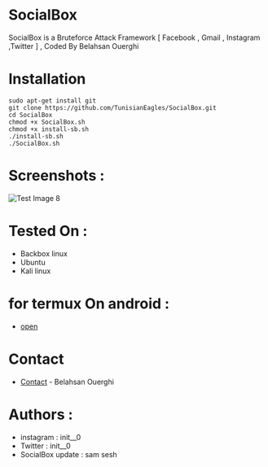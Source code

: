 # SocialBox
SocialBox is a Bruteforce Attack Framework [ Facebook , Gmail , Instagram ,Twitter ] , Coded By Belahsan Ouerghi
# Installation
```
sudo apt-get install git
git clone https://github.com/TunisianEagles/SocialBox.git
cd SocialBox
chmod +x SocialBox.sh
chmod +x install-sb.sh
./install-sb.sh
./SocialBox.sh
```
# Screenshots :
![Test Image 8](https://raw.githubusercontent.com/TunisianEagles/SocialBox/master/Screenshots/sb.png)
# Tested On :
* Backbox linux
* Ubuntu 
* Kali linux
# for termux On android :
* [open](https://github.com/samsesh/SocialBox-Termux)
# Contact
* [Contact](https://twitter.com/init__0) - Belahsan Ouerghi
# Authors :

* instagram : init__0
* Twitter   : init__0
* SocialBox update : sam sesh
